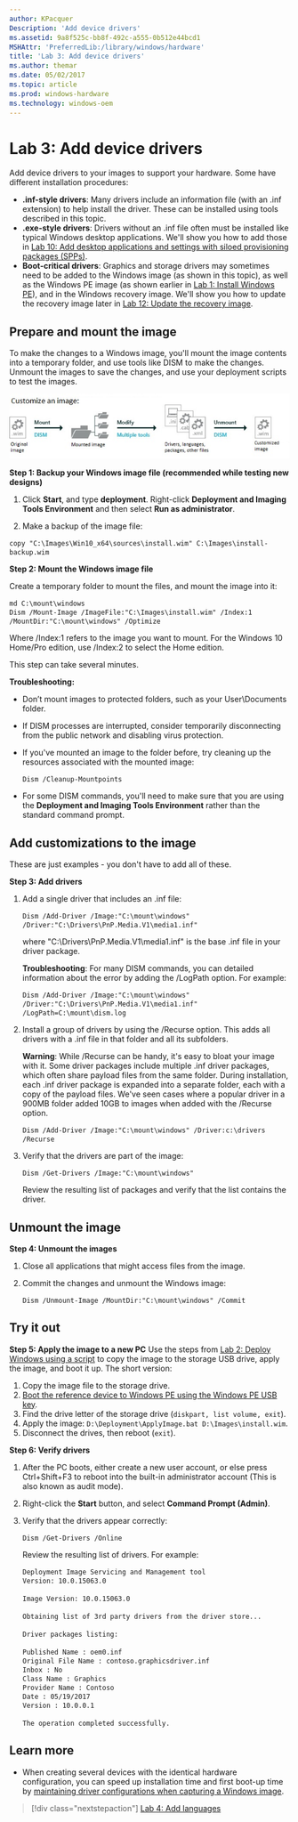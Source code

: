 ```yaml
---
author: KPacquer
Description: 'Add device drivers'
ms.assetid: 9a8f525c-bb8f-492c-a555-0b512e44bcd1
MSHAttr: 'PreferredLib:/library/windows/hardware'
title: 'Lab 3: Add device drivers'
ms.author: themar
ms.date: 05/02/2017
ms.topic: article
ms.prod: windows-hardware
ms.technology: windows-oem
---
```


# Lab 3: Add device drivers 

Add device drivers to your images to support your hardware. Some have different installation procedures:

-  **.inf-style drivers**: Many drivers include an information file (with an .inf extension) to help install the driver. These can be installed using tools described in this topic.    
-  **.exe-style drivers**: Drivers without an .inf file often must be installed like typical Windows desktop applications. We'll show you how to add those in [Lab 10: Add desktop applications and settings with siloed provisioning packages (SPPs)](add-desktop-apps-with-spps-sxs.md).
-  **Boot-critical drivers**: Graphics and storage drivers may sometimes need to be added to the Windows image (as shown in this topic), as well as the Windows PE image (as shown earlier in [Lab 1: Install Windows PE](install-windows-pe-sxs.md)), and in the Windows recovery image. We'll show you how to update the recovery image later in [Lab 12: Update the recovery image](update-the-recovery-image.md).

## <span id="Prepare_and_mount_the_image"></span>Prepare and mount the image
To make the changes to a Windows image, you'll mount the image contents into a temporary folder, and use tools like DISM to make the changes. Unmount the images to save the changes, and use your deployment scripts to test the images. 

![image: Mounting an image, making changes, and unmounting the image](images/dep-win8-sxs-createmodelspecificfiles.jpg)

**Step 1: Backup your Windows image file (recommended while testing new designs)**

1.  Click **Start**, and type **deployment**. Right-click **Deployment and Imaging Tools Environment** and then select **Run as administrator**.

2.  Make a backup of the image file:
```
copy "C:\Images\Win10_x64\sources\install.wim" C:\Images\install-backup.wim
```

**Step 2: Mount the Windows image file**

Create a temporary folder to mount the files, and mount the image into it: 
```
md C:\mount\windows
Dism /Mount-Image /ImageFile:"C:\Images\install.wim" /Index:1 /MountDir:"C:\mount\windows" /Optimize
```
Where /Index:1 refers to the image you want to mount. 
For the Windows 10 Home/Pro edition, use /Index:2 to select the Home edition.

This step can take several minutes.

**Troubleshooting:**

-   Don’t mount images to protected folders, such as your User\\Documents folder.

-   If DISM processes are interrupted, consider temporarily disconnecting from the public network and disabling virus protection.
	
-   If you've mounted an image to the folder before, try cleaning up the resources associated with the mounted image:

	```
	Dism /Cleanup-Mountpoints
	```

-   For some DISM commands, you'll need to make sure that you are using the **Deployment and Imaging Tools Environment** rather than the standard command prompt.

## <span id="Add_customizations_to_the_image"></span>Add customizations to the image
These are just examples - you don't have to add all of these.

**Step 3: Add drivers**

1.  Add a single driver that includes an .inf file:

    ```
    Dism /Add-Driver /Image:"C:\mount\windows" /Driver:"C:\Drivers\PnP.Media.V1\media1.inf"
    ```

    where "C:\\Drivers\\PnP.Media.V1\\media1.inf" is the base .inf file in your driver package.

    **Troubleshooting**: For many DISM commands, you can detailed information about the error by adding the /LogPath option. For example:

    ```
    Dism /Add-Driver /Image:"C:\mount\windows" /Driver:"C:\Drivers\PnP.Media.V1\media1.inf" /LogPath=C:\mount\dism.log
    ```

2.  Install a group of drivers by using the /Recurse option. This adds all drivers with a .inf file in that folder and all its subfolders.

    **Warning**: While /Recurse can be handy, it's easy to bloat your image with it. Some driver packages include multiple .inf driver packages, which often share payload files from the same folder. During installation, each .inf driver package is expanded into a separate folder, each with a copy of the payload files. We've seen cases where a popular driver in a 900MB folder added 10GB to images when added with the /Recurse option.

    ```
    Dism /Add-Driver /Image:"C:\mount\windows" /Driver:c:\drivers /Recurse 
    ```
    
3.  Verify that the drivers are part of the image:

    ```
    Dism /Get-Drivers /Image:"C:\mount\windows"
    ```

    Review the resulting list of packages and verify that the list contains the driver.


## <span id="Unmount_the_image"></span>Unmount the image
	
**Step 4: Unmount the images**

1.  Close all applications that might access files from the image.

2.  Commit the changes and unmount the Windows image:
    ```
    Dism /Unmount-Image /MountDir:"C:\mount\windows" /Commit
    ```

## <span id="Try_it_out"></span>Try it out

**Step 5: Apply the image to a new PC**
Use the steps from [Lab 2: Deploy Windows using a script](deploy-windows-with-a-script-sxs.md) to copy the image to the storage USB drive, apply the image, and boot it up. The short version:

1.  Copy the image file to the storage drive.
2.  [Boot the reference device to Windows PE using the Windows PE USB key](install-windows-pe-sxs.md).
3.  Find the drive letter of the storage drive (`diskpart, list volume, exit`).
4.  Apply the image: `D:\Deployment\ApplyImage.bat D:\Images\install.wim`.
5.  Disconnect the drives, then reboot (`exit`).

**Step 6: Verify drivers**
1.  After the PC boots, either create a new user account, or else press Ctrl+Shift+F3 to reboot into the built-in administrator account (This is also known as audit mode).

2.  Right-click the **Start** button, and select **Command Prompt (Admin)**.

3.  Verify that the drivers appear correctly:

    ```
    Dism /Get-Drivers /Online
    ```

    Review the resulting list of drivers. For example:

    ```
    Deployment Image Servicing and Management tool
    Version: 10.0.15063.0

    Image Version: 10.0.15063.0

    Obtaining list of 3rd party drivers from the driver store...

    Driver packages listing:

    Published Name : oem0.inf
    Original File Name : contoso.graphicsdriver.inf
    Inbox : No
    Class Name : Graphics
    Provider Name : Contoso
    Date : 05/19/2017
    Version : 10.0.0.1

    The operation completed successfully.
    ```

## <span id="Learn_more"></span>Learn more

* When creating several devices with the identical hardware configuration, you can speed up installation time and first boot-up time by [maintaining driver configurations when capturing a Windows image](maintain-driver-configurations-when-capturing-a-windows-image.md). 

> [!div class="nextstepaction"]
> [Lab 4: Add languages](add-drivers-langs-universal-apps-sxs.md)